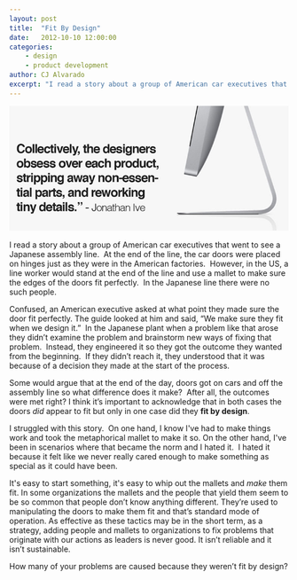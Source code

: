 ```yaml
---
layout: post
title:  "Fit By Design"
date:   2012-10-10 12:00:00
categories:
    - design
    - product development
author: CJ Alvarado
excerpt: "I read a story about a group of American car executives that went to see a Japanese assembly line.  At the end of the line, the car doors were placed on hinges just as they were in the American factories."
---
```


![Fit By Design](/images/posts/fit-by-design.jpg)

I read a story about a group of American car executives that went to see a Japanese assembly line.  At the end of the line, the car doors were placed on hinges just as they were in the American factories.  However, in the US, a line worker would stand at the end of the line and use a mallet to make sure the edges of the doors fit perfectly.  In the Japanese line there were no such people.

Confused, an American executive asked at what point they made sure the door fit perfectly. The guide looked at him and said, “We make sure they fit when we design it.”  In the Japanese plant when a problem like that arose they didn’t examine the problem and brainstorm new ways of fixing that problem.  Instead, they engineered it so they got the outcome they wanted from the beginning.  If they didn’t reach it, they understood that it was because of a decision they made at the start of the process.

Some would argue that at the end of the day, doors got on cars and off the assembly line so what difference does it make?  After all, the outcomes were met right? I think it’s important to acknowledge that in both cases the doors _did_ appear to fit but only in one case did they **fit by design**.

I struggled with this story.  On one hand, I know I've had to make things work and took the metaphorical mallet to make it so. On the other hand, I've been in scenarios where that became the norm and I hated it.  I hated it because it felt like we never really cared enough to make something as special as it could have been.

It's easy to start something, it's easy to whip out the mallets and _make_ them fit. In some organizations the mallets and the people that yield them seem to be so common that people don’t know anything different. They’re used to manipulating the doors to make them fit and that’s standard mode of operation. As effective as these tactics may be in the short term, as a strategy, adding people and mallets to organizations to fix problems that originate with our actions as leaders is never good. It isn’t reliable and it isn’t sustainable.

How many of your problems are caused because they weren’t fit by design?